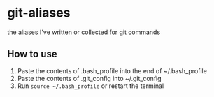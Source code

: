 # git-aliases
the aliases I've written or collected for git commands


## How to use
1. Paste the contents of .bash_profile into the end of ~/.bash_profile
2. Paste the contents of .git_config into ~/.git_config
3. Run `source ~/.bash_profile` or restart the terminal
